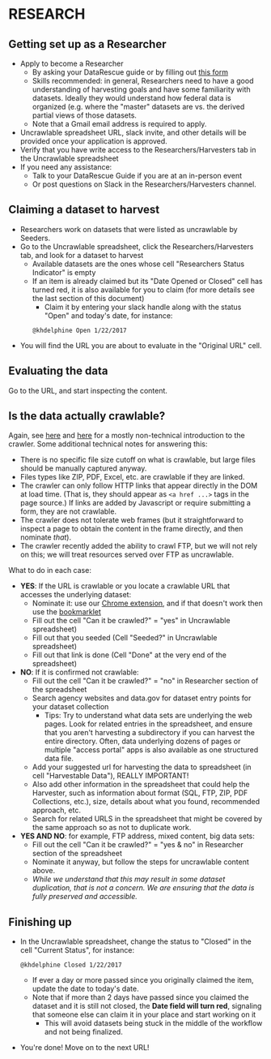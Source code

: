 # RESEARCH

## Getting set up as a Researcher
 - Apply to become a Researcher 
    - By asking your DataRescue guide or by filling out [this form](XXX) 
    - Skills recommended: in general, Researchers need to have a good understanding of harvesting goals and have some familiarity with datasets. Ideally they would understand how federal data is organized (e.g. where the "master" datasets are vs. the derived partial views of those datasets.
    - Note that a Gmail email address is required to apply.
  - Uncrawlable spreadsheet URL, slack invite, and other details will be provided once your application is approved.
  - Verify that you have write access to the Researchers/Harvesters tab in the Uncrawlable spreadsheet
  - If you need any assistance:
    - Talk to your DataRescue Guide if you are at an in-person event
    - Or post questions on Slack in the Researchers/Harvesters channel.

## Claiming a dataset to harvest

- Researchers work on datasets that were listed as uncrawlable by Seeders.
- Go to the Uncrawlable spreadsheet, click the Researchers/Harvesters tab, and look for a dataset to harvest
  - Available datasets are the ones whose cell "Researchers Status Indicator" is empty
  - If an item is already claimed but its "Date Opened or Closed" cell has turned red, it is also available for you to claim (for more details see the last section of this document)
    - Claim it by entering your slack handle along with the status "Open" and today's date, for instance: 
    ```
    @khdelphine Open 1/22/2017
    ```
- You will find the URL you are about to evaluate in the "Original URL" cell.


## Evaluating the data
Go to the URL, and start inspecting the content.

## Is the data actually crawlable?

Again, see [here](https://docs.google.com/document/d/1PeWefW2toThs-Pbw0CMv2us7wxQI0gRrP1LGuwMp_UQ/edit)
and
[here](https://docs.google.com/document/d/1qpuNCmBmu4KcsS_hE2srewcCiP4f9P5cCyDfHmsSAVU/edit)
for a mostly non-technical introduction to the crawler. Some additional
technical notes for answering this:

- There is no specific file size cutoff on what is crawlable, but large files
  should be manually captured anyway.
- Files types like ZIP, PDF, Excel, etc. are crawlable if they are linked.
- The crawler can only follow HTTP links that appear directly in the DOM at load
  time. (That is, they should appear as `<a href ...>` tags in the page source.)
  If links are added by Javascript or require submitting a form, they are
  not crawlable.
- The crawler does not tolerate web frames (but it straightforward to inspect
  a page to obtain the content in the frame directly, and then nominate *that*).
- The crawler recently added the ability to crawl FTP, but we will not rely on
  this; we will treat resources served over FTP as uncrawlable.

What to do in each case:

- **YES**: If the URL is crawlable or you locate a crawlable URL that accesses the
  underlying dataset:
  - Nominate it: use our
    [Chrome extension](https://chrome.google.com/webstore/detail/nominationtool/abjpihafglmijnkkoppbookfkkanklok),
    and if that doesn't work then use the
    [bookmarklet](http://digital2.library.unt.edu/nomination/eth2016/about/)
  - Fill out the cell "Can it be crawled?" = "yes" in Uncrawlable spreadsheet)
  - Fill out that you seeded (Cell "Seeded?" in Uncrawlable spreadsheet)
  - Fill out that link is done (Cell "Done" at the very end of the spreadsheet)
- **NO**: If it is confirmed not crawlable:
   - Fill out the cell "Can it be crawled?" = "no" in  Researcher section of the spreadsheet
  - Search agency websites and data.gov for dataset entry points for your dataset collection   
      - Tips: Try to understand what data sets are underlying the web pages. Look for related entries in the spreadsheet, and ensure that you aren't harvesting a subdirectory if you can harvest the entire directory. Often, data underlying dozens of pages or multiple "access portal" apps is also available as one structured data file.
  - Add your suggested url for harvesting the data to spreadsheet (in cell "Harvestable Data"), REALLY IMPORTANT!
  -  Also add other information in the spreadsheet that could help the Harvester, such as information about format (SQL, FTP, ZIP, PDF Collections, etc.), size, details about what you found, recommended approach, etc. 
  - Search for related URLS in the spreadsheet that might be covered by the same approach so as not to duplicate work.
- **YES AND NO**: for example, FTP address, mixed content, big data sets:
   - Fill out the cell "Can it be crawled?" = "yes & no" in Researcher section of the spreadsheet
  - Nominate it anyway, but follow the steps for uncrawlable content above.
  - *While we understand that this may result in some dataset duplication, that is not a concern. We are ensuring that the data is fully preserved and accessible.*


## Finishing up
- In the Uncrawlable spreadsheet, change the status to "Closed" in the cell "Current Status", for instance: 
  ```
  @khdelphine Closed 1/22/2017
  ```
    - If ever a day or more passed  since you originally claimed the item, update the date to today's date. 
    - Note that if more than 2 days have passed since you claimed the dataset and it is still not closed, the **Date field will turn red**, signaling that someone else can claim it in your place and start working on it
      - This will avoid datasets being stuck in the middle of the workflow and not being finalized.
      
- You're done! Move on to the next URL!
